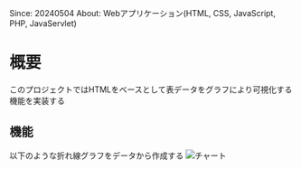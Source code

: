 Since: 20240504
About: Webアプリケーション(HTML, CSS, JavaScript, PHP, JavaServlet)

# 概要
このプロジェクトではHTMLをベースとして表データをグラフにより可視化する機能を実装する

## 機能
以下のような折れ線グラフをデータから作成する
![チャート](.\dd-chart\png\4列データ_折れ線.png)
